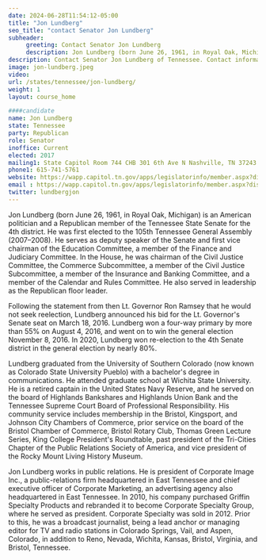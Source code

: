```yaml
---
date: 2024-06-28T11:54:12-05:00
title: "Jon Lundberg"
seo_title: "contact Senator Jon Lundberg"
subheader:
     greeting: Contact Senator Jon Lundberg
     description: Jon Lundberg (born June 26, 1961, in Royal Oak, Michigan) is an American politician and a Republican member of the Tennessee State Senate for the 4th district. Lundberg won re-election to the 4th Senate district in the general election by nearly 80%.
description: Contact Senator Jon Lundberg of Tennessee. Contact information for Jon Lundberg includes email address, phone number, and mailing address.
image: jon-lundberg.jpeg
video:
url: /states/tennessee/jon-lundberg/
weight: 1
layout: course_home

####candidate
name: Jon Lundberg
state: Tennessee
party: Republican
role: Senator
inoffice: Current
elected: 2017
mailing1: State Capitol Room 744 CHB 301 6th Ave N Nashville, TN 37243
phone1: 615-741-5761
website: https://wapp.capitol.tn.gov/apps/legislatorinfo/member.aspx?district=S4/
email : https://wapp.capitol.tn.gov/apps/legislatorinfo/member.aspx?district=S4/
twitter: lundbergjon
---
```

Jon Lundberg (born June 26, 1961, in Royal Oak, Michigan) is an American politician and a Republican member of the Tennessee State Senate for the 4th district. He was first elected to the 105th Tennessee General Assembly (2007–2008). He serves as deputy speaker of the Senate and first vice chairman of the Education Committee, a member of the Finance and Judiciary Committee. In the House, he was chairman of the Civil Justice Committee, the Commerce Subcommittee, a member of the Civil Justice Subcommittee, a member of the Insurance and Banking Committee, and a member of the Calendar and Rules Committee. He also served in leadership as the Republican floor leader.

Following the statement from then Lt. Governor Ron Ramsey that he would not seek reelection, Lundberg announced his bid for the Lt. Governor's Senate seat on March 18, 2016. Lundberg won a four-way primary by more than 55% on August 4, 2016, and went on to win the general election November 8, 2016. In 2020, Lundberg won re-election to the 4th Senate district in the general election by nearly 80%.

Lundberg graduated from the University of Southern Colorado (now known as Colorado State University Pueblo) with a bachelor's degree in communications. He attended graduate school at Wichita State University. He is a retired captain in the United States Navy Reserve, and he served on the board of Highlands Bankshares and Highlands Union Bank and the Tennessee Supreme Court Board of Professional Responsibility. His community service includes membership in the Bristol, Kingsport, and Johnson City Chambers of Commerce, prior service on the board of the Bristol Chamber of Commerce, Bristol Rotary Club, Thomas Green Lecture Series, King College President's Roundtable, past president of the Tri-Cities Chapter of the Public Relations Society of America, and vice president of the Rocky Mount Living History Museum.

Jon Lundberg works in public relations. He is president of Corporate Image Inc., a public-relations firm headquartered in East Tennessee and chief executive officer of Corporate Marketing, an advertising agency also headquartered in East Tennessee. In 2010, his company purchased Griffin Specialty Products and rebranded it to become Corporate Specialty Group, where he served as president. Corporate Specialty was sold in 2012. Prior to this, he was a broadcast journalist, being a lead anchor or managing editor for TV and radio stations in Colorado Springs, Vail, and Aspen, Colorado, in addition to Reno, Nevada, Wichita, Kansas, Bristol, Virginia, and Bristol, Tennessee.
